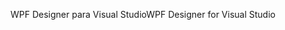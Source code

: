 <span data-ttu-id="94432-101">WPF Designer para Visual Studio</span><span class="sxs-lookup"><span data-stu-id="94432-101">WPF Designer for Visual Studio</span></span>